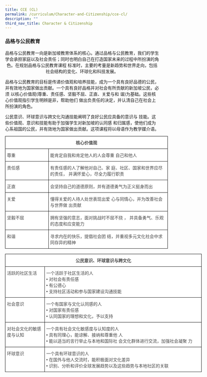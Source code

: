 ```yaml
---
title: CCE (CL)
permalink: /curriculum/Character-and-Citizenship/cce-cl/
description: ""
third_nav_title: Character & Citizenship
---
```

### 品格与公民教育

<center>品格与公民教育一向是新加坡教育体系的核心。通过品格与公民教育，我们的学生学会承担家庭以及社会责任；同时也明白自己在打造国家未来的过程中所扮演的角色。在规划品格与公民教育课程 标准时，主要的考量是新趋势和世界走向，包括社会结构的变化、环球化和科技发展。</center>

品格与公民教育的目标是传递价值观和培养技能，成为一个具有良好品德的公民，并有效地为国家做出贡献。一个具有良好品格并对社会有所贡献的新加坡公民，必须 以核心价值观(尊重、责任感、坚毅不屈、正直、关爱与和 谐)为基础。这些核心价值观指引学生明辨是非，帮助他们 做出负责任的决定，并认清自己在社会上所扮演的角色。

公民意识、环球意识与跨文化沟通技能阐明了良好公民应具备的意识与 技能。这些价值观、意识和技能有助于加强学生对新加坡的认同感 和归属感，使他们成为心系祖国的公民，并有效地为国家做出贡献。这项课程将以母语作为教学媒介语。

<style type="text/css">
.tg  {border-collapse:collapse;border-spacing:0;margin:0px auto;}
.tg td{border-color:black;border-style:solid;border-width:1px;font-family:Arial, sans-serif;font-size:14px;
  overflow:hidden;padding:10px 5px;word-break:normal;}
.tg th{border-color:black;border-style:solid;border-width:1px;font-family:Arial, sans-serif;font-size:14px;
  font-weight:normal;overflow:hidden;padding:10px 5px;word-break:normal;}
.tg .tg-fwnj{background-color:#FFF;color:#454545;text-align:left;vertical-align:top}
.tg .tg-2fwu{background-color:#FFF;color:#454545;font-weight:bold;text-align:center;vertical-align:top}
</style>
<table class="tg" style="undefined;table-layout: fixed; width: 533px">
<colgroup>
<col style="width: 142px">
<col style="width: 391px">
</colgroup>
<tbody>
  <tr>
    <td class="tg-2fwu" colspan="2">核心价值观</td>
  </tr>
  <tr>
    <td class="tg-fwnj">尊重</td>
    <td class="tg-fwnj">能肯定自我和肯定他人的人会尊重 自己和他人</td>
  </tr>
  <tr>
    <td class="tg-fwnj">责任感</td>
    <td class="tg-fwnj">有责任感的人了解他对自己、家 庭、社区、国家和世界应尽的责任， 并满怀爱心，尽全力履行职责</td>
  </tr>
  <tr>
    <td class="tg-fwnj">正直</td>
    <td class="tg-fwnj">会坚持自己的道德原则，并有道德勇气为正义挺身而出</td>
  </tr>
  <tr>
    <td class="tg-fwnj">关爱</td>
    <td class="tg-fwnj">懂得关爱的人待人处世表现出爱 心与同情心，并为改善社会与世界做 出贡献</td>
  </tr>
  <tr>
    <td class="tg-fwnj">坚毅不屈</td>
    <td class="tg-fwnj">拥有坚强的意志，面对挑战时不屈不挠 ， 并具备勇气、乐观的态度和应变能力</td>
  </tr>
  <tr>
    <td class="tg-fwnj">和谐</td>
    <td class="tg-fwnj">寻求内在的快乐，提倡社会团 结，并重视多元文化社会中求同存异的精神</td>
  </tr>
</tbody>
</table>

<br>

<style type="text/css">
.tg  {border-collapse:collapse;border-spacing:0;margin:0px auto;}
.tg td{border-color:black;border-style:solid;border-width:1px;font-family:Arial, sans-serif;font-size:14px;
  overflow:hidden;padding:10px 5px;word-break:normal;}
.tg th{border-color:black;border-style:solid;border-width:1px;font-family:Arial, sans-serif;font-size:14px;
  font-weight:normal;overflow:hidden;padding:10px 5px;word-break:normal;}
.tg .tg-fwnj{background-color:#FFF;color:#454545;text-align:left;vertical-align:top}
.tg .tg-2fwu{background-color:#FFF;color:#454545;font-weight:bold;text-align:center;vertical-align:top}
</style>
<table class="tg" style="undefined;table-layout: fixed; width: 644px">
<colgroup>
<col style="width: 129px">
<col style="width: 515px">
</colgroup>
<tbody>
  <tr>
    <td class="tg-2fwu" colspan="2">公民意识、环球意识与跨文化</td>
  </tr>
  <tr>
    <td class="tg-fwnj">活跃的社区生活</td>
    <td class="tg-fwnj">一个活跃于社区生活的人<br>• 对社会有责任感 <br>• 有公德心 <br>• 支持社区活动和参与国家建设沟通技能<br></td>
  </tr>
  <tr>
    <td class="tg-fwnj">社会意识</td>
    <td class="tg-fwnj">一个有国家与文化认同感的人 <br>• 对国家有责任感 <br>• 认同国家的理想和文化，予以支持<br></td>
  </tr>
  <tr>
    <td class="tg-fwnj">对社会文化的敏感度与认知 </td>
    <td class="tg-fwnj">一个具有社会文化敏感度与认知度的人<br>• 具有同理心，能谅解、接纳和尊重他 人 <br>• 能以适当的言行举止与本地和国际社 会文化群体进行交流，加强社会凝聚 力<br></td>
  </tr>
  <tr>
    <td class="tg-fwnj">环球意识 <br></td>
    <td class="tg-fwnj">一个具有环球意识的人 <br>• 在国外与他人交流时，能积极面对文化差异<br>• 识别、分析和评价全球发展趋势以及这些趋势与本地社区的关联</td>
  </tr>
</tbody>
</table>